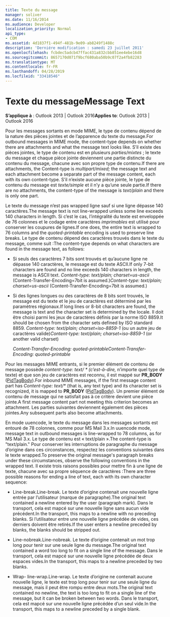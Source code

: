 ```yaml
---
title: Texte du message
manager: soliver
ms.date: 11/16/2014
ms.audience: Developer
localization_priority: Normal
api_type:
- COM
ms.assetid: 4d1837f1-494f-481b-9e09-ab8249f1488c
description: 'Derniére modification : samedi 23 juillet 2011'
ms.openlocfilehash: fcbdec5adcb47ffac431a832cbb851ee4ebe16d8
ms.sourcegitcommit: 8657170d071f9bcf680aba50b9c07f2a4fb82283
ms.translationtype: MT
ms.contentlocale: fr-FR
ms.lasthandoff: 04/28/2019
ms.locfileid: "33418546"
---
```

# <a name="message-text"></a><span data-ttu-id="a0a52-103">Texte du message</span><span class="sxs-lookup"><span data-stu-id="a0a52-103">Message Text</span></span>

  
  
<span data-ttu-id="a0a52-104">**S’applique à** : Outlook 2013 | Outlook 2016</span><span class="sxs-lookup"><span data-stu-id="a0a52-104">**Applies to**: Outlook 2013 | Outlook 2016</span></span> 
  
<span data-ttu-id="a0a52-105">Pour les messages sortants en mode MIME, le type de contenu dépend de la nature des pièces jointes et de l’apparence du texte du message.</span><span class="sxs-lookup"><span data-stu-id="a0a52-105">For outbound messages in MIME mode, the content-type depends on whether there are attachments and what the message text looks like.</span></span> <span data-ttu-id="a0a52-106">S’il existe des pièces jointes, le type de contenu est en plusieurs  _parties/mixtes_ ; le texte du message et chaque pièce jointe deviennent une partie distincte du contenu du message, chacune avec son propre type de contenu.</span><span class="sxs-lookup"><span data-stu-id="a0a52-106">If there are attachments, the Content-type is  _multipart/mixed;_ the message text and each attachment become a separate part of the message content, each with its own content-type.</span></span> <span data-ttu-id="a0a52-107">S’il n’existe aucune pièce jointe, le type de contenu du message est  _texte/simple_ et il n’y a qu’une seule partie.</span><span class="sxs-lookup"><span data-stu-id="a0a52-107">If there are no attachments, the content-type of the message is  _text/plain_ and there is only one part.</span></span> 
  
<span data-ttu-id="a0a52-108">Le texte du message n’est pas wrapped ligne sauf si une ligne dépasse 140 caractères.</span><span class="sxs-lookup"><span data-stu-id="a0a52-108">The message text is not line-wrapped unless some line exceeds 140 characters in length.</span></span> <span data-ttu-id="a0a52-109">Si c’est le cas, l’intégralité du texte est enveloppée de 76 colonnes et le codage entre caractères  _imprimables_ est utilisé pour conserver les coupures de lignes.</span><span class="sxs-lookup"><span data-stu-id="a0a52-109">If one does, the entire text is wrapped to 76 columns and the  _quoted-printable_ encoding is used to preserve line breaks.</span></span> <span data-ttu-id="a0a52-110">Le type de contenu dépend des caractères trouvés dans le texte du message, comme suit :</span><span class="sxs-lookup"><span data-stu-id="a0a52-110">The content-type depends on what characters are found in the message text, as follows:</span></span> 
  
- <span data-ttu-id="a0a52-111">Si seuls des caractères 7 bits sont trouvés et qu’aucune ligne ne dépasse 140 caractères, le message est du texte ASCII.</span><span class="sxs-lookup"><span data-stu-id="a0a52-111">If only 7-bit characters are found and no line exceeds 140 characters in length, the message is ASCII text.</span></span> <span data-ttu-id="a0a52-112">_Content-type: text/plain; charset=us-ascii_ (Content-Transfer-Encoding=7bit is assumed.)</span><span class="sxs-lookup"><span data-stu-id="a0a52-112">_Content-type: text/plain; charset=us-ascii_ (Content-Transfer-Encoding=7bit is assumed.)</span></span> 
    
- <span data-ttu-id="a0a52-113">Si des lignes longues ou des caractères de 8 bits sont trouvés, le message est du texte et le jeu de caractères est déterminé par les paramètres régionaux.</span><span class="sxs-lookup"><span data-stu-id="a0a52-113">If long lines or 8-bit characters are found, the message is text and the character set is determined by the locale.</span></span> <span data-ttu-id="a0a52-114">Il doit être choisi parmi les jeux de caractères définis par la norme ISO 8859.</span><span class="sxs-lookup"><span data-stu-id="a0a52-114">It should be chosen from the character sets defined by ISO standard 8859.</span></span> <span data-ttu-id="a0a52-115">_Content-type: text/plain; charset=iso-8859-1_ (ou un autre jeu de caractères valide)</span><span class="sxs-lookup"><span data-stu-id="a0a52-115">_Content-type: text/plain; charset=iso-8859-1_ (or another valid charset)</span></span> 
    
     <span data-ttu-id="a0a52-116">_Content-Transfer-Encoding: quoted-printable_</span><span class="sxs-lookup"><span data-stu-id="a0a52-116">_Content-Transfer-Encoding: quoted-printable_</span></span>
    
<span data-ttu-id="a0a52-117">Pour les messages MIME entrants, si le premier élément de contenu de message possède _content-type: text/ \* (c’est-à-dire,_ n’importe quel type de texte) et que son jeu de caractères est reconnu, il est mappé sur **PR_BODY** ([PidTagBody](pidtagbody-canonical-property.md)).</span><span class="sxs-lookup"><span data-stu-id="a0a52-117">For inbound MIME messages, if the first message content part has  _Content-type: text/\*_ (that is, any text type) and its character set is recognized, it is mapped to **PR_BODY** ([PidTagBody](pidtagbody-canonical-property.md)).</span></span> <span data-ttu-id="a0a52-118">Un premier élément de contenu de message qui ne satisfait pas à ce critère devient une pièce jointe.</span><span class="sxs-lookup"><span data-stu-id="a0a52-118">A first message content part not meeting this criterion becomes an attachment.</span></span> <span data-ttu-id="a0a52-119">Les parties suivantes deviennent également des pièces jointes.</span><span class="sxs-lookup"><span data-stu-id="a0a52-119">Any subsequent parts also become attachments.</span></span>
  
<span data-ttu-id="a0a52-120">En mode uuencode, le texte du message dans les messages sortants est entouré de 78 colonnes, comme pour MS Mail 3.x.</span><span class="sxs-lookup"><span data-stu-id="a0a52-120">In uuencode mode, message text in outbound messages is line-wrapped to 78 columns, as for MS Mail 3.x.</span></span> <span data-ttu-id="a0a52-121">Le type de contenu est « text/plain ».</span><span class="sxs-lookup"><span data-stu-id="a0a52-121">The content-type is "text/plain."</span></span> <span data-ttu-id="a0a52-122">Pour conserver les interruptions de paragraphe du message d’origine dans ces circonstances, respectez les conventions suivantes dans le texte wrapped.</span><span class="sxs-lookup"><span data-stu-id="a0a52-122">To preserve the original message's paragraph breaks under these circumstances, observe the following conventions in the wrapped text.</span></span> <span data-ttu-id="a0a52-123">Il existe trois raisons possibles pour mettre fin à une ligne de texte, chacune avec sa propre séquence de caractères :</span><span class="sxs-lookup"><span data-stu-id="a0a52-123">There are three possible reasons for ending a line of text, each with its own character sequence:</span></span>
  
- <span data-ttu-id="a0a52-124">Line-break.</span><span class="sxs-lookup"><span data-stu-id="a0a52-124">Line-break.</span></span> <span data-ttu-id="a0a52-125">Le texte d’origine contenait une nouvelle ligne entrée par l’utilisateur (marque de paragraphe).</span><span class="sxs-lookup"><span data-stu-id="a0a52-125">The original text contained a newline entered by the user (paragraph mark).</span></span> <span data-ttu-id="a0a52-126">Dans le transport, cela est mapcé sur une nouvelle ligne sans aucun vide précédent.</span><span class="sxs-lookup"><span data-stu-id="a0a52-126">In the transport, this maps to a newline with no preceding blanks.</span></span> <span data-ttu-id="a0a52-127">Si l’utilisateur entre une nouvelle ligne précédée de vides, ces derniers doivent être retirés.</span><span class="sxs-lookup"><span data-stu-id="a0a52-127">If the user enters a newline preceded by blanks, the blanks should be stripped out.</span></span>
    
- <span data-ttu-id="a0a52-128">Line-nobreak.</span><span class="sxs-lookup"><span data-stu-id="a0a52-128">Line-nobreak.</span></span> <span data-ttu-id="a0a52-129">Le texte d’origine contenait un mot trop long pour tenir sur une seule ligne du message.</span><span class="sxs-lookup"><span data-stu-id="a0a52-129">The original text contained a word too long to fit on a single line of the message.</span></span> <span data-ttu-id="a0a52-130">Dans le transport, cela est mapcé sur une nouvelle ligne précédée de deux espaces vides.</span><span class="sxs-lookup"><span data-stu-id="a0a52-130">In the transport, this maps to a newline preceded by two blanks.</span></span>
    
- <span data-ttu-id="a0a52-131">Wrap- line-wrap.</span><span class="sxs-lookup"><span data-stu-id="a0a52-131">Line-wrap.</span></span> <span data-ttu-id="a0a52-132">Le texte d’origine ne contenait aucune nouvelle ligne, le texte est trop long pour tenir sur une seule ligne du message, mais il peut être rompu entre deux mots.</span><span class="sxs-lookup"><span data-stu-id="a0a52-132">The original text contained no newline, the text is too long to fit on a single line of the message, but it can be broken between two words.</span></span> <span data-ttu-id="a0a52-133">Dans le transport, cela est mapcé sur une nouvelle ligne précédée d’un seul vide.</span><span class="sxs-lookup"><span data-stu-id="a0a52-133">In the transport, this maps to a newline preceded by a single blank.</span></span>
    

